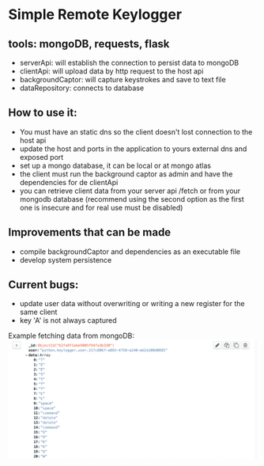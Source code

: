 # Simple Remote Keylogger
## tools: mongoDB, requests, flask

* serverApi: will establish the connection to persist data to mongoDB
* clientApi: will upload data by http request to the host api
* backgroundCaptor: will capture keystrokes and save to text file
* dataRepository: connects to database

## How to use it:

* You must have an static dns so the client doesn't lost connection to the host api
* update the host and ports in the application to yours external dns and exposed port
* set up a mongo database, it can be local or at mongo atlas
* the client must run the background captor as admin and have the dependencies for de clientApi
* you can retrieve client data from your server api /fetch or from your mongodb database (recommend using the second option as the first one is insecure and for real use must be disabled)

## Improvements that can be made

* compile backgroundCaptor and dependencies as an executable file
* develop system persistence

## Current bugs:

* update user data without overwriting or writing a new register for the same client
* key 'A' is not always captured

Example fetching data from mongoDB:
![IMG](./assets/mongodb_print.png "mongoDB")
